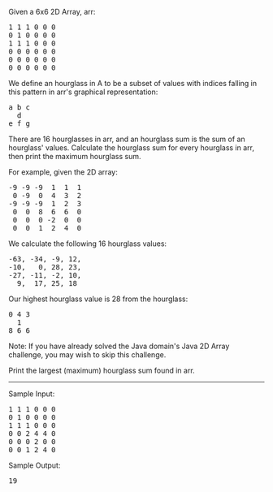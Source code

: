 Given a 6x6 2D Array, arr:

<pre>
1 1 1 0 0 0  
0 1 0 0 0 0  
1 1 1 0 0 0  
0 0 0 0 0 0  
0 0 0 0 0 0  
0 0 0 0 0 0
</pre>

We define an hourglass in A  to be a subset of values with indices falling in this pattern in arr's graphical representation:

<pre>
a b c  
  d  
e f g
</pre>  

There are 16 hourglasses in arr, and an hourglass sum is the sum of an hourglass' values. Calculate the hourglass sum for every hourglass in arr, then print the maximum hourglass sum.

For example, given the 2D array:

<pre>
-9 -9 -9  1  1  1 
 0 -9  0  4  3  2
-9 -9 -9  1  2  3
 0  0  8  6  6  0
 0  0  0 -2  0  0
 0  0  1  2  4  0
</pre>
We calculate the following 16 hourglass values:

<pre>
-63, -34, -9, 12, 
-10,   0, 28, 23, 
-27, -11, -2, 10, 
  9,  17, 25, 18
</pre>
Our highest hourglass value is 28 from the hourglass:

<pre>
0 4 3
  1
8 6 6
</pre>
Note: If you have already solved the Java domain's Java 2D Array challenge, you may wish to skip this challenge.

Print the largest (maximum) hourglass sum found in arr.

---
Sample Input:
<pre>
1 1 1 0 0 0
0 1 0 0 0 0
1 1 1 0 0 0
0 0 2 4 4 0
0 0 0 2 0 0
0 0 1 2 4 0
</pre>
Sample Output:
<pre>
19
</pre>
